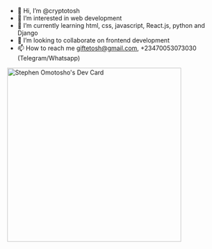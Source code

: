 - 👋 Hi, I’m @cryptotosh
- 👀 I’m interested in web development 
- 🌱 I’m currently learning html, css, javascript, React.js, python and Django 
- 💞️ I’m looking to collaborate on frontend development 
- 📫 How to reach me giftetosh@gmail.com, +23470053073030 (Telegram/Whatsapp)

<a href="https://app.daily.dev/ToshIT"><img src="https://api.daily.dev/devcards/976b0216358943e6a8294d818491d940.png?r=zqe" width="400" alt="Stephen Omotosho's Dev Card"/></a>
<!---
cryptotosh/cryptotosh is a ✨ special ✨ repository because its `README.md` (this file) appears on your GitHub profile.
You can click the Preview link to take a look at your changes.
--->
